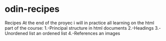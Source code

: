 # odin-recipes
Recipes
At the end of the proyec i will in practice all learning 
on the html part of the course:
1.-Principal structure in html documents
2.-Headings
3.-Unordened list an ordened list
4.-References an images
